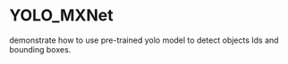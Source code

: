 # YOLO_MXNet

demonstrate how to use pre-trained yolo model to detect objects Ids and bounding boxes.
